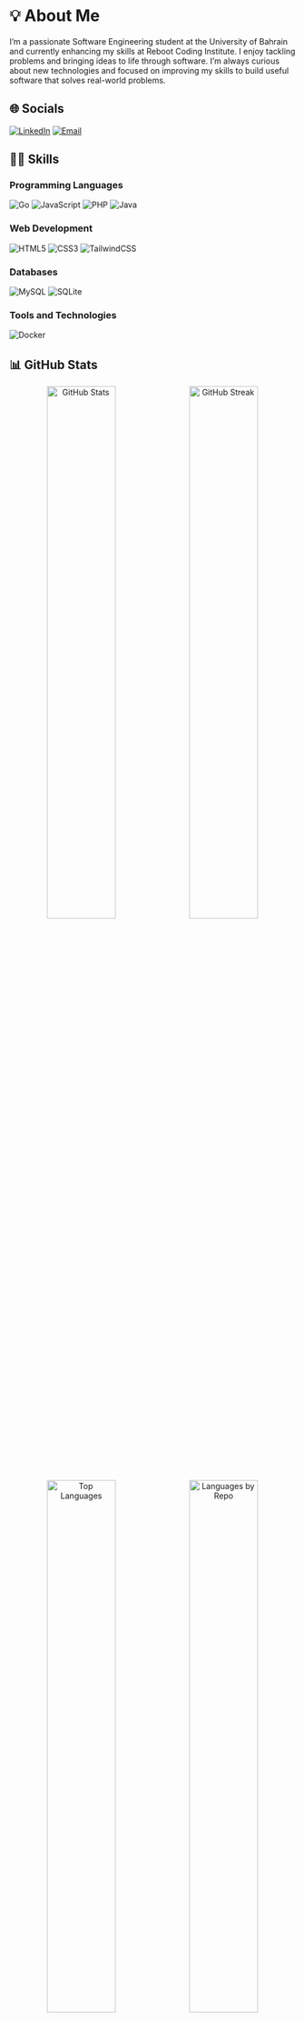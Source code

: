 # 💡 About Me

I’m a passionate Software Engineering student at the University of Bahrain and currently enhancing my skills at Reboot Coding Institute. I enjoy tackling problems and bringing ideas to life through software. I’m always curious about new technologies and focused on improving my skills to build useful software that solves real-world problems.

## 🌐 Socials

[![LinkedIn](https://img.shields.io/badge/LinkedIn-%230077B5.svg?style=for-the-badge&logo=linkedin&logoColor=white)](https://www.linkedin.com/in/fatima-sayed-saeed-07ba22337) [![Email](https://img.shields.io/badge/Email-D14836?style=for-the-badge&logo=gmail&logoColor=white)](mailto:fatimaalsayed075@gmail.com)

## 👩‍💻 Skills

### Programming Languages
![Go](https://img.shields.io/badge/go-%2300ADD8.svg?style=for-the-badge&logo=go&logoColor=white) 
![JavaScript](https://img.shields.io/badge/javascript-%23323330.svg?style=for-the-badge&logo=javascript&logoColor=%23F7DF1E) 
![PHP](https://img.shields.io/badge/php-%23777BB4.svg?style=for-the-badge&logo=php&logoColor=white) 
![Java](https://img.shields.io/badge/java-%23ED8B00.svg?style=for-the-badge&logo=openjdk&logoColor=white)

### Web Development
![HTML5](https://img.shields.io/badge/html5-%23E34F26.svg?style=for-the-badge&logo=html5&logoColor=white) 
![CSS3](https://img.shields.io/badge/css3-%231572B6.svg?style=for-the-badge&logo=css3&logoColor=white) 
![TailwindCSS](https://img.shields.io/badge/tailwindcss-%2338B2AC.svg?style=for-the-badge&logo=tailwind-css&logoColor=white)

### Databases
![MySQL](https://img.shields.io/badge/mysql-4479A1.svg?style=for-the-badge&logo=mysql&logoColor=white) 
![SQLite](https://img.shields.io/badge/sqlite-%2307405e.svg?style=for-the-badge&logo=sqlite&logoColor=white)

### Tools and Technologies
![Docker](https://img.shields.io/badge/docker-%230db7ed.svg?style=for-the-badge&logo=docker&logoColor=white)


## 📊 GitHub Stats

<p align="center">
  <img src="https://github-readme-stats.vercel.app/api?username=fatimasayed75&show_icons=true&theme=tokyonight&hide_border=true&include_all_commits=true&count_private=true" alt="GitHub Stats" width="49%" />
  <img src="https://github-readme-streak-stats.herokuapp.com/?user=fatimasayed75&theme=tokyonight&hide_border=true" alt="GitHub Streak" width="49%" />
</p>

<p align="center">
  <img src="https://github-readme-stats.vercel.app/api/top-langs/?username=fatimasayed75&layout=compact&theme=tokyonight&hide_border=true" alt="Top Languages" width="49%" />
  <img src="http://github-profile-summary-cards.vercel.app/api/cards/repos-per-language?username=fatimasayed75&theme=tokyonight" alt="Languages by Repo" width="49%" />
</p>

<p align="center">
  <img src="http://github-profile-summary-cards.vercel.app/api/cards/most-commit-language?username=fatimasayed75&theme=tokyonight" alt="Languages by Commit" width="49%" />
  <img src="http://github-profile-summary-cards.vercel.app/api/cards/stats?username=fatimasayed75&theme=tokyonight" alt="Stats Summary" width="49%" />
</p>


